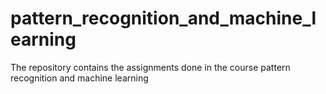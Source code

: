 # pattern_recognition_and_machine_learning
The repository contains the assignments done in the course pattern recognition and machine learning

